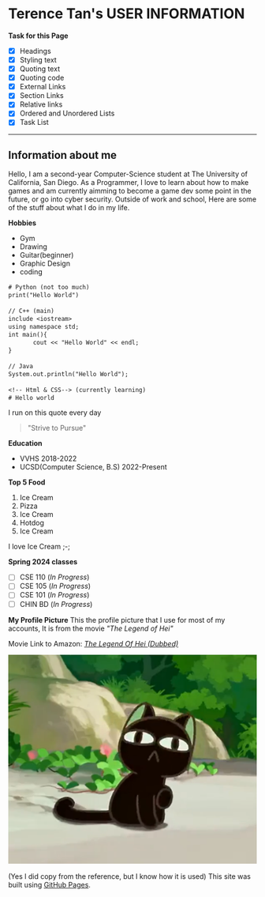 

# Terence Tan's USER INFORMATION

**Task for this Page**
- [x] Headings
- [x] Styling text
- [x] Quoting text
- [x] Quoting code
- [x] External Links
- [x] Section Links
- [x] Relative links
- [x] Ordered and Unordered Lists
- [x] Task List
      
--------------------------------------------------------------------------------------------
## Information about me
Hello, I am a second-year Computer-Science student at The University of California, San Diego. As a Programmer, I love to learn about how to make games and am currently aimming to become a game dev some point in the future, or go into cyber security. Outside of work and school, Here are some of the stuff about what I do in my life.

**Hobbies**
- Gym
- Drawing
- Guitar(beginner)
- Graphic Design
- coding

```
# Python (not too much)
print("Hello World")

// C++ (main)
include <iostream>
using namespace std;
int main(){
       cout << "Hello World" << endl;
}

// Java
System.out.println("Hello World");

<!-- Html & CSS--> (currently learning)
# Hello world

```

I run on this quote every day
> "Strive to Pursue"

**Education**
- VVHS 2018-2022
- UCSD(Computer Science, B.S) 2022-Present

**Top 5 Food**
  1. Ice Cream
  2. Pizza
  3. Ice Cream
  4. Hotdog
  5. Ice Cream

I love Ice Cream ;-;

**Spring 2024 classes**

- [ ] CSE 110        (_In Progress_)
- [ ] CSE 105        (_In Progress_)
- [ ] CSE 101        (_In Progress_)
- [ ] CHIN BD        (_In Progress_)
      
**My Profile Picture**
This the profile picture that I use for most of my accounts, It is from the movie _"The Legend of Hei"_

Movie Link to Amazon: [_The Legend Of Hei (Dubbed)_](https://www.amazon.com/Legend-Hei-Dubbed-Emi-Lo/dp/B093CSKBNL/ref=sr_1_2?crid=2KRAERED3J3H8&dib=eyJ2IjoiMSJ9.bz5dd7wlUFxQAO0eqeuB9jeJFWiZWkuljYSs8kinWdM6-pLUxtz5I-yU1Xt6_8e_mSK7jULx40eLHq2SR5jucfgj-5q1_cWAuhR43IXAZRCUSJrs6NNekrYhte6qDW5yrEhnN1X7lCKUuqXoTFKwvQxiqviW_mWXhiTQqbCn8-tkWWx9kU1C6M6BwJVc51vJAOs35RS7K3cZzV00z4LaSxitQSP2hCDsSY7PT8HYF-s.6kycHvLtjtB3bqj8RKet9gUJlbT9fyGmCZgsb1RLihI&dib_tag=se&keywords=The+legend+of+hei&qid=1712429218&sprefix=the+legend+of+hei%2Caps%2C145&sr=8-2)

![Picture fromt the movie "The legend of Hei"](image/TheLegendofHei.png)

(Yes I did copy from the reference, but I know how it is used)
This site was built using [GitHub Pages](https://pages.github.com/).


